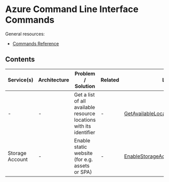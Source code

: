 # Azure Command Line Interface Commands
General resources:
* [Commands Reference](https://docs.microsoft.com/en-us/cli/azure/reference-index?view=azure-cli-latest)

<!-- Note: Edit tables with https://www.tablesgenerator.com/markdown_tables -->

## Contents
| Service(s)                      | Architecture                | Problem / Solution                      | Related | Link                            |
|---------------------------------|-----------------------------|-----------------------------------------|---------|---------------------------------|
| - | - | Get a list of all available resource locations with its identifier | - | [GetAvailableLocationNames](./GetAvailableLocationNames.txt) |
| Storage Account | - | Enable static website (for e.g. assets or SPA) | - | [EnableStorageAccountStaticWebsite](./EnableStorageAccountStaticWebsite.txt) |


